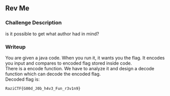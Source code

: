 ## Rev Me

### Challenge Description

is it possible to get what author had in mind?  

### Writeup

You are given a java code. When you run it, it wants you the flag. It encodes you input and compares to encoded flag stored inside code.  
There is a encode function. We have to analyze it and design a decode function which can decode the encoded flag.    
Decoded flag is:  
```
RaziCTF{G00d_J0b_h4v3_Fun_r3v1n9}
```
